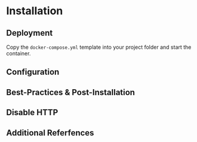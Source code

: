 # Installation

## Deployment

Copy the `docker-compose.yml` template into your project folder and start the container.

## Configuration

## Best-Practices & Post-Installation

## Disable HTTP

## Additional Referfences
